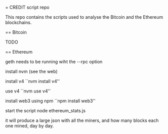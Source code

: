 = CREDIT script repo

This repo contains the scripts used to analyse the Bitcoin and the Ethereum blockchains.

== Bitcoin

TODO

== Ethereum

geth needs to be running wiht the --rpc option

install nvm (see the web)

install v4
``nvm install v4''

use v4
``nvm use v4''

install web3 using npm
``npm install web3''

start the script
node ethereum_stats.js

it will produce a large json with all the miners, and how many blocks each one mined, day by day.


 